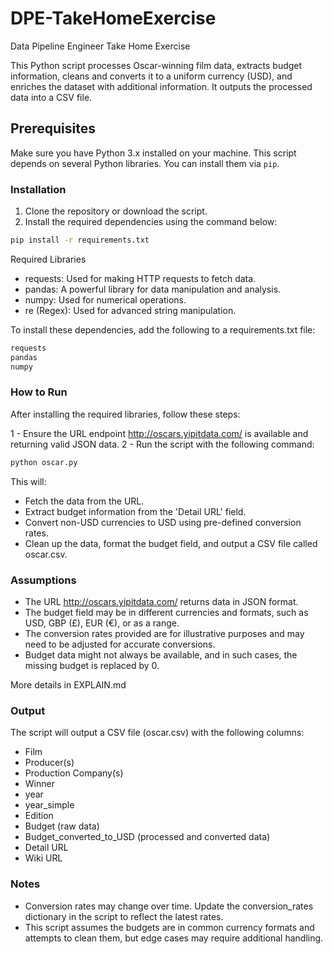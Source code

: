 # DPE-TakeHomeExercise
Data Pipeline Engineer Take Home Exercise

This Python script processes Oscar-winning film data, extracts budget information, cleans and converts it to a uniform currency (USD), and enriches the dataset with additional information. It outputs the processed data into a CSV file.

## Prerequisites

Make sure you have Python 3.x installed on your machine. This script depends on several Python libraries. You can install them via `pip`.

### Installation

1. Clone the repository or download the script.
2. Install the required dependencies using the command below:

```bash
pip install -r requirements.txt
```
Required Libraries
- requests: Used for making HTTP requests to fetch data.
- pandas: A powerful library for data manipulation and analysis.
- numpy: Used for numerical operations.
- re (Regex): Used for advanced string manipulation.

To install these dependencies, add the following to a requirements.txt file:

```bash
requests
pandas
numpy
```

### How to Run

After installing the required libraries, follow these steps:

1 - Ensure the URL endpoint http://oscars.yipitdata.com/ is available and returning valid JSON data.
2 - Run the script with the following command:

```bash
python oscar.py
```

This will:

- Fetch the data from the URL.
- Extract budget information from the 'Detail URL' field.
- Convert non-USD currencies to USD using pre-defined conversion rates.
- Clean up the data, format the budget field, and output a CSV file called oscar.csv.

### Assumptions

- The URL http://oscars.yipitdata.com/ returns data in JSON format.
- The budget field may be in different currencies and formats, such as USD, GBP (£), EUR (€), or as a range.
- The conversion rates provided are for illustrative purposes and may need to be adjusted for accurate conversions.
- Budget data might not always be available, and in such cases, the missing budget is replaced by 0.

More details in EXPLAIN.md

### Output

The script will output a CSV file (oscar.csv) with the following columns:

- Film
- Producer(s)
- Production Company(s)
- Winner
- year
- year_simple
- Edition
- Budget (raw data)
- Budget_converted_to_USD (processed and converted data)
- Detail URL
- Wiki URL

### Notes

- Conversion rates may change over time. Update the conversion_rates dictionary in the script to reflect the latest rates.
- This script assumes the budgets are in common currency formats and attempts to clean them, but edge cases may require additional handling.

